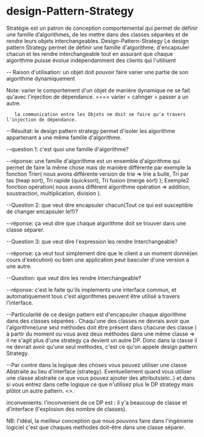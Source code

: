# design-Pattern-Strategy
Stratégie est un patron de conception comportemental qui permet de définir une famille d’algorithmes, de les mettre dans des classes séparées et de rendre leurs objets interchangeables.
 Design-Pattern-Strategy Le design pattern Strategy permet de définir une famille d'algorithme, d'encapsuler chacun et les rendre interchangeable tout en assurant que chaque algorithme puisse évolue indépendamment des clients qui l'utilisent

-- Raison d'utilisation: un objet doit pouvoir faire varier une partie de son algorithme dynamiquement 



Note: varier le comportement d'un objet de manière dynamique ne se fait qu'avec l'injection de dépendance.
====   varier = cahnger = passer a un autre. 


       la communication entre les Objets ne doit se faire qu'a travers l'injection de dépendance. 

--Résultat: le design pattern strategy permet d'isoler les algorithme  appartenant a une même famille  d'algorithme. 

--question 1: c'est quoi une famille d'algorithme?

--réponse: une famille d'algorithme est un ensemble d'algorithme qui permet de faire la même chose mais de manière différente par exemple la fonction Trier( nous avons différente version de trie => trie a bulle, Tri par tas (heap sort), Tri rapide (quicksort), Tri fusion (merge sort) ); Exemple2 fonction opération( nous avons différent algorithme opération => addition, soustraction, multiplication, division ). 

--Question 2: que veut dire encapsuler chacun(Tout ce qui est susceptible de changer encapsuler le!!)? 

--réponse: ça veut dire que chaque algorithme doit se trouver dans une classe séparer. 

--Question 3: que veut dire l'expression les rendre Interchangeable?

--réponse: ça veut tout simplement dire que le client a un moment donné(en cours d'exécution) ou bien une application peut basculer d'une version a une autre.

--Question: que veut dire les rendre Interchangeable?

--réponse: c'est le faite qu'ils implements une interface commun, et automatiquement tous c'est algorithmes peuvent être utilisé a travers l'interface.

--Particularité de ce design pattern  est d'encapsuler chaque algorithme dans des classes séparées . Chaqu'une des  classes ne devrais avoir que l'algorithme(une seul méthodes doit être présent dans chacune des classe ) à partir du moment ou vous avez deux méthodes dans une même classe => il ne s'agit plus d'une strategy   ça devient un autre DP.
Donc dans la classe il ne devrait avoir qu'une seul methodes, c'est ce qu'on appele design pattern Strategy.


--Par contre dans la logique des choses vous pouvez utiliser une classe Abstraite au lieu d'interface (strategy). Eventuellement quand vous utiliser une classe abstraite ce que vous pouvez ajouter des attributs(etc..) et dans si vous entrez dans cette logique ce que n'utilisez plus le DP strategy mais plûtot un autre pattern.
<<donc avec le DP strategy utilisez une interface qui contient une unique methodes>>.


inconvenients: l'inconvenient de ce DP est : il y'a beaucoup de classe et d'interface (l'explosion des nombre de classes).

NB: l'idéal, la meilleur conception que nous pouvons faire dans l'ingénierie logiciel c'est que chaques methodes doit-être dans une classe séparer.

